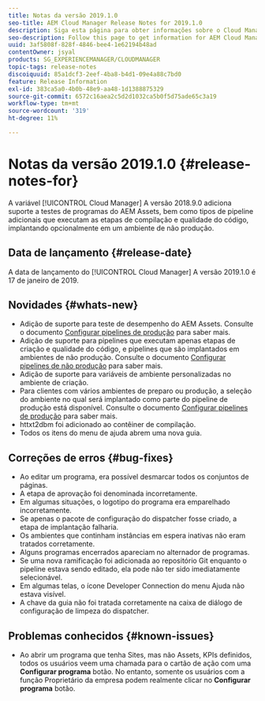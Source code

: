 ```yaml
---
title: Notas da versão 2019.1.0
seo-title: AEM Cloud Manager Release Notes for 2019.1.0
description: Siga esta página para obter informações sobre o Cloud Manager Versão 2019.1.0.
seo-description: Follow this page to get information for AEM Cloud Manager Release 2019.1.0.
uuid: 3af5808f-828f-4846-bee4-1e62194b48ad
contentOwner: jsyal
products: SG_EXPERIENCEMANAGER/CLOUDMANAGER
topic-tags: release-notes
discoiquuid: 85a1dcf3-2eef-4ba8-b4d1-09e4a88c7bd0
feature: Release Information
exl-id: 383ca5a0-4b0b-48e9-aa48-1d1388875329
source-git-commit: 6572c16aea2c5d2d1032ca5b0f5d75ade65c3a19
workflow-type: tm+mt
source-wordcount: '319'
ht-degree: 11%

---
```


# Notas da versão 2019.1.0 {#release-notes-for}

A variável [!UICONTROL Cloud Manager] A versão 2018.9.0 adiciona suporte a testes de programas do AEM Assets, bem como tipos de pipeline adicionais que executam as etapas de compilação e qualidade do código, implantando opcionalmente em um ambiente de não produção.

## Data de lançamento {#release-date}

A data de lançamento do [!UICONTROL Cloud Manager] A versão 2019.1.0 é 17 de janeiro de 2019.

## Novidades {#whats-new}

* Adição de suporte para teste de desempenho do AEM Assets. Consulte o documento [Configurar pipelines de produção](/help/using/production-pipelines.md) para saber mais.
* Adição de suporte para pipelines que executam apenas etapas de criação e qualidade do código, e pipelines que são implantados em ambientes de não produção. Consulte o documento [Configurar pipelines de não produção](/help/using/non-production-pipelines.md) para saber mais.
* Adição de suporte para variáveis de ambiente personalizadas no ambiente de criação.
* Para clientes com vários ambientes de preparo ou produção, a seleção do ambiente no qual será implantado como parte do pipeline de produção está disponível. Consulte o documento [Configurar pipelines de produção](/help/using/production-pipelines.md) para saber mais.
* httxt2dbm foi adicionado ao contêiner de compilação.
* Todos os itens do menu de ajuda abrem uma nova guia.

## Correções de erros {#bug-fixes}

* Ao editar um programa, era possível desmarcar todos os conjuntos de páginas.
* A etapa de aprovação foi denominada incorretamente.
* Em algumas situações, o logotipo do programa era emparelhado incorretamente.
* Se apenas o pacote de configuração do dispatcher fosse criado, a etapa de implantação falharia.
* Os ambientes que continham instâncias em espera inativas não eram tratados corretamente.
* Alguns programas encerrados apareciam no alternador de programas.
* Se uma nova ramificação foi adicionada ao repositório Git enquanto o pipeline estava sendo editado, ela pode não ter sido imediatamente selecionável.
* Em algumas telas, o ícone Developer Connection do menu Ajuda não estava visível.
* A chave da guia não foi tratada corretamente na caixa de diálogo de configuração de limpeza do dispatcher.

## Problemas conhecidos {#known-issues}

* Ao abrir um programa que tenha Sites, mas não Assets, KPIs definidos, todos os usuários veem uma chamada para o cartão de ação com uma **Configurar programa** botão. No entanto, somente os usuários com a função Proprietário da empresa podem realmente clicar no **Configurar programa** botão.
